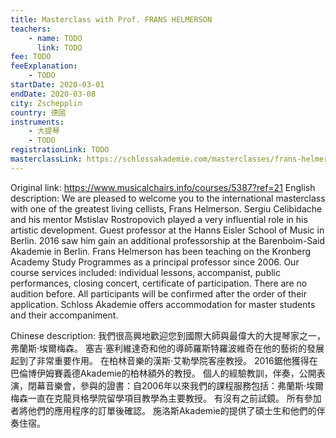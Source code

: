 ```yaml
---
title: Masterclass with Prof. FRANS HELMERSON
teachers:
	- name: TODO
	  link: TODO
fee: TODO
feeExplanation: 
	- TODO
startDate: 2020-03-01
endDate: 2020-03-08
city: Zschepplin
country: 德國
instruments:
	- 大提琴
	- TODO
registrationLink: TODO
masterclassLink: https://schlossakademie.com/masterclasses/frans-helmerson
---
```

Original link: https://www.musicalchairs.info/courses/5387?ref=21
English description:
We are pleased to welcome you to the international masterclass with one of the greatest living cellists, Frans Helmerson.
 Sergiu Celibidache and his mentor Mstislav Rostropovich played a very influential role in his artistic development.
Guest professor at the Hanns Eisler School of Music in Berlin.
 2016 saw him gain an additional professorship at the Barenboim-Said Akademie in Berlin.
 Frans Helmerson has been teaching on the Kronberg Academy Study Programmes as a principal professor since 2006.
Our course services included: individual lessons, accompanist, public performances, closing concert, certificate of participation.
 There are no audition before.
 All participants will be confirmed after the order of their application.
Schloss Akademie offers accommodation for master students and their accompaniment.
​

Chinese description:
我們很高興地歡迎您到國際大師與最偉大的大提琴家之一，弗蘭斯·埃爾梅森。
塞吉·塞利維達奇和他的導師羅斯特羅波維奇在他的藝術的發展起到了非常重要作用。
在柏林音樂的漢斯·艾勒學院客座教授。
 2016鋸他獲得在巴倫博伊姆賽義德Akademie的柏林額外的教授。
個人的經驗教訓，伴奏，公開表演，閉幕音樂會，參與的證書：自2006年以來我們的課程服務包括：弗蘭斯·埃爾梅森一直在克龍貝格學院留學項目教學為主要教授。
有沒有之前試鏡。
所有參加者將他們的應用程序的訂單後確認。
施洛斯Akademie的提供了碩士生和他們的伴奏住宿。

